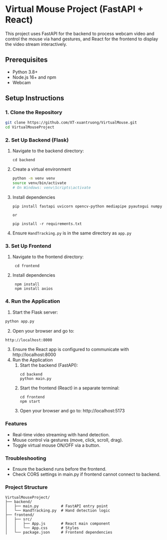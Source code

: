 # Virtual Mouse Project (FastAPI + React)

This project uses FastAPI for the backend to process webcam video and control the mouse via hand gestures, and React for the frontend to display the video stream interactively.

## Prerequisites
- Python 3.8+
- Node.js 16+ and npm
- Webcam

## Setup Instructions

### 1. Clone the Repository
```bash
git clone https://github.com/XT-xuantruong/VirtualMouse.git
cd VirtualMouseProject
```
### 2. Set Up Backend (Flask)
1. Navigate to the backend directory:
   ```
   cd backend
   ```
2. Create a virtual environment
    ```bash
    python -m venv venv
    source venv/bin/activate  
    # On Windows: venv\Scripts\activate
    ```

3. Install dependencies
    ```
    pip install fastapi uvicorn opencv-python mediapipe pyautogui numpy

    or

    pip install -r requirements.txt
    ```

4. Ensure `HandTracking.py` is in the same directory as `app.py`

### 3. Set Up Frontend
1. Navigate to the frontend directory:
   ```
    cd frontend
   ```
2. Install dependencies
   ```
    npm install
    npm install axios
   ```

### 4. Run the Application
1. Start the Flask server:
```bash
python app.py
```
2. Open your browser and go to:
```bash
http://localhost:8000
```
3. Ensure the React app is configured to communicate with http://localhost:8000
4. Run the Application
   1. Start the backend (FastAPI):
        ```
        cd backend
        python main.py
        ```
   2. Start the frontend (React) in a separate terminal:
        ```
        cd frontend
        npm start
        ```
    3. Open your browser and go to: http://localhost:5173

### Features
- Real-time video streaming with hand detection.
- Mouse control via gestures (move, click, scroll, drag).
- Toggle virtual mouse ON/OFF via a button.
### Troubleshooting
- Ensure the backend runs before the frontend.
- Check CORS settings in main.py if frontend cannot connect to backend.

### Project Structure
```
VirtualMouseProject/
├── backend/
│   ├── main.py          # FastAPI entry point
│   └── HandTracking.py  # Hand detection logic
├── frontend/
│   ├── src/
│   │   ├── App.js       # React main component
│   │   └── App.css      # Styles
│   └── package.json     # Frontend dependencies
```
